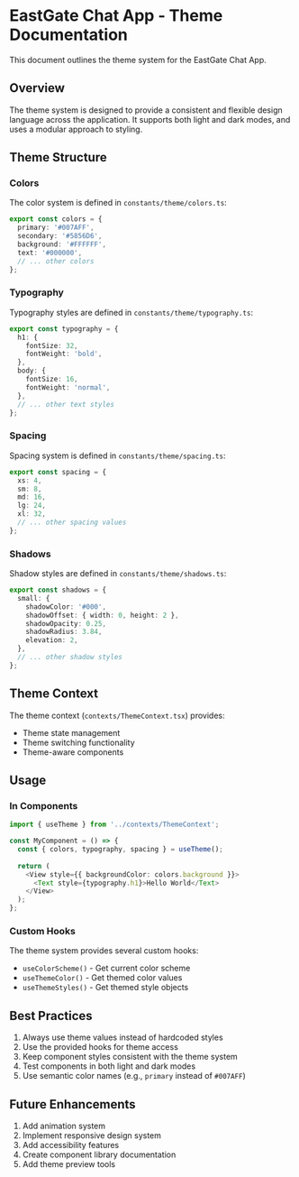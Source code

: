# EastGate Chat App - Theme Documentation

This document outlines the theme system for the EastGate Chat App.

## Overview
The theme system is designed to provide a consistent and flexible design language across the application. It supports both light and dark modes, and uses a modular approach to styling.

## Theme Structure

### Colors
The color system is defined in `constants/theme/colors.ts`:
```typescript
export const colors = {
  primary: '#007AFF',
  secondary: '#5856D6',
  background: '#FFFFFF',
  text: '#000000',
  // ... other colors
};
```

### Typography
Typography styles are defined in `constants/theme/typography.ts`:
```typescript
export const typography = {
  h1: {
    fontSize: 32,
    fontWeight: 'bold',
  },
  body: {
    fontSize: 16,
    fontWeight: 'normal',
  },
  // ... other text styles
};
```

### Spacing
Spacing system is defined in `constants/theme/spacing.ts`:
```typescript
export const spacing = {
  xs: 4,
  sm: 8,
  md: 16,
  lg: 24,
  xl: 32,
  // ... other spacing values
};
```

### Shadows
Shadow styles are defined in `constants/theme/shadows.ts`:
```typescript
export const shadows = {
  small: {
    shadowColor: '#000',
    shadowOffset: { width: 0, height: 2 },
    shadowOpacity: 0.25,
    shadowRadius: 3.84,
    elevation: 2,
  },
  // ... other shadow styles
};
```

## Theme Context
The theme context (`contexts/ThemeContext.tsx`) provides:
- Theme state management
- Theme switching functionality
- Theme-aware components

## Usage

### In Components
```typescript
import { useTheme } from '../contexts/ThemeContext';

const MyComponent = () => {
  const { colors, typography, spacing } = useTheme();
  
  return (
    <View style={{ backgroundColor: colors.background }}>
      <Text style={typography.h1}>Hello World</Text>
    </View>
  );
};
```

### Custom Hooks
The theme system provides several custom hooks:
- `useColorScheme()` - Get current color scheme
- `useThemeColor()` - Get themed color values
- `useThemeStyles()` - Get themed style objects

## Best Practices
1. Always use theme values instead of hardcoded styles
2. Use the provided hooks for theme access
3. Keep component styles consistent with the theme system
4. Test components in both light and dark modes
5. Use semantic color names (e.g., `primary` instead of `#007AFF`)

## Future Enhancements
1. Add animation system
2. Implement responsive design system
3. Add accessibility features
4. Create component library documentation
5. Add theme preview tools 